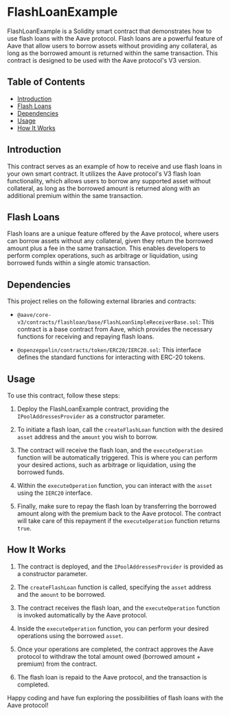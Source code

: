 # FlashLoanExample

FlashLoanExample is a Solidity smart contract that demonstrates how to use flash loans with the Aave protocol. Flash loans are a powerful feature of Aave that allow users to borrow assets without providing any collateral, as long as the borrowed amount is returned within the same transaction. This contract is designed to be used with the Aave protocol's V3 version.

## Table of Contents

- [Introduction](#introduction)
- [Flash Loans](#flash-loans)
- [Dependencies](#dependencies)
- [Usage](#usage)
- [How It Works](#how-it-works) 

## Introduction

This contract serves as an example of how to receive and use flash loans in your own smart contract. It utilizes the Aave protocol's V3 flash loan functionality, which allows users to borrow any supported asset without collateral, as long as the borrowed amount is returned along with an additional premium within the same transaction.

## Flash Loans

Flash loans are a unique feature offered by the Aave protocol, where users can borrow assets without any collateral, given they return the borrowed amount plus a fee in the same transaction. This enables developers to perform complex operations, such as arbitrage or liquidation, using borrowed funds within a single atomic transaction.

## Dependencies

This project relies on the following external libraries and contracts:

- `@aave/core-v3/contracts/flashloan/base/FlashLoanSimpleReceiverBase.sol`: This contract is a base contract from Aave, which provides the necessary functions for receiving and repaying flash loans.

- `@openzeppelin/contracts/token/ERC20/IERC20.sol`: This interface defines the standard functions for interacting with ERC-20 tokens.

## Usage

To use this contract, follow these steps:

1. Deploy the FlashLoanExample contract, providing the `IPoolAddressesProvider` as a constructor parameter.

2. To initiate a flash loan, call the `createFlashLoan` function with the desired `asset` address and the `amount` you wish to borrow.

3. The contract will receive the flash loan, and the `executeOperation` function will be automatically triggered. This is where you can perform your desired actions, such as arbitrage or liquidation, using the borrowed funds.

4. Within the `executeOperation` function, you can interact with the `asset` using the `IERC20` interface.

5. Finally, make sure to repay the flash loan by transferring the borrowed amount along with the premium back to the Aave protocol. The contract will take care of this repayment if the `executeOperation` function returns `true`.

## How It Works

1. The contract is deployed, and the `IPoolAddressesProvider` is provided as a constructor parameter.

2. The `createFlashLoan` function is called, specifying the `asset` address and the `amount` to be borrowed.

3. The contract receives the flash loan, and the `executeOperation` function is invoked automatically by the Aave protocol.

4. Inside the `executeOperation` function, you can perform your desired operations using the borrowed `asset`.

5. Once your operations are completed, the contract approves the Aave protocol to withdraw the total amount owed (borrowed amount + premium) from the contract.

6. The flash loan is repaid to the Aave protocol, and the transaction is completed.


Happy coding and have fun exploring the possibilities of flash loans with the Aave protocol!
